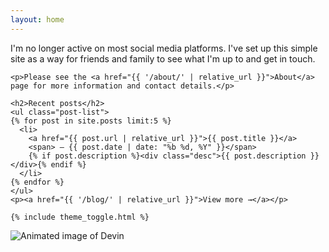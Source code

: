 ```yaml
---
layout: home
---
```

<div class="home-layout">
  <div class="home-left">
    <p>I'm no longer active on most social media platforms. I've set up this simple site as a way for friends and family to see what I'm up to and get in touch.</p>

    <p>Please see the <a href="{{ '/about/' | relative_url }}">About</a> page for more information and contact details.</p>

    <h2>Recent posts</h2>
    <ul class="post-list">
    {% for post in site.posts limit:5 %}
      <li>
        <a href="{{ post.url | relative_url }}">{{ post.title }}</a>
        <span> — {{ post.date | date: "%b %d, %Y" }}</span>
        {% if post.description %}<div class="desc">{{ post.description }}</div>{% endif %}
      </li>
    {% endfor %}
    </ul>
    <p><a href="{{ '/blog/' | relative_url }}">View more →</a></p>

    {% include theme_toggle.html %}
  </div>
  <div class="home-right">
    <img src="{{ '/assets/images/homepage/me.webp' | relative_url }}" alt="Animated image of Devin" class="home-img">
  </div>
</div>